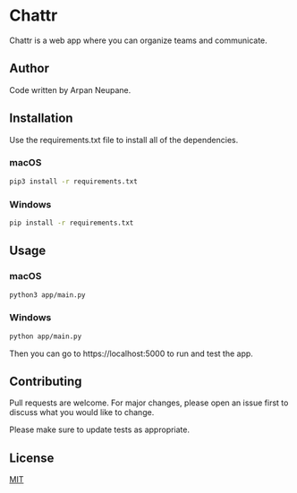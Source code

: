 # Chattr

Chattr is a web app where you can organize teams and communicate.

## Author

Code written by Arpan Neupane. 

## Installation

Use the requirements.txt file to install all of the dependencies.

### macOS 
```bash
pip3 install -r requirements.txt
```

### Windows
```bash
pip install -r requirements.txt
```

## Usage

### macOS
```bash
python3 app/main.py
```
### Windows
```bash
python app/main.py
```

Then you can go to https://localhost:5000 to run and test the app.

## Contributing
Pull requests are welcome. For major changes, please open an issue first to discuss what you would like to change.

Please make sure to update tests as appropriate.

## License
[MIT](https://choosealicense.com/licenses/mit/)